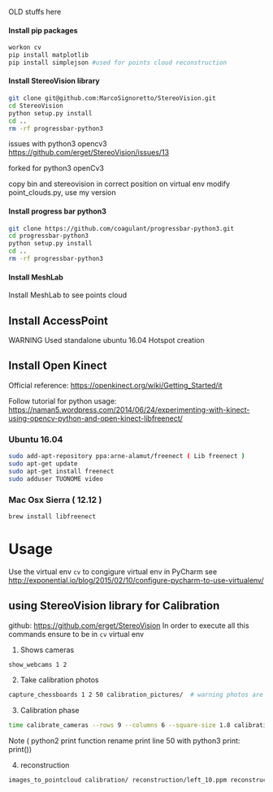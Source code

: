 OLD stuffs here


#### Install pip packages ####
```sh
workon cv
pip install matplotlib
pip install simplejson #used for points cloud reconstruction
```

#### Install StereoVision library ####

```sh
git clone git@github.com:MarcoSignoretto/StereoVision.git
cd StereoVision
python setup.py install
cd ..
rm -rf progressbar-python3
```

issues with python3 opencv3 https://github.com/erget/StereoVision/issues/13

forked for python3 openCv3

copy bin and stereovision in correct position on virtual env
modify point_clouds.py,
use my version

#### Install progress bar python3 ####

```sh
git clone https://github.com/coagulant/progressbar-python3.git
cd progressbar-python3
python setup.py install
cd ..
rm -rf progressbar-python3
```

#### Install MeshLab ####

Install MeshLab to see points cloud

## Install AccessPoint ##

WARNING Used standalone ubuntu 16.04 Hotspot creation



## Install Open Kinect ##

Official reference: https://openkinect.org/wiki/Getting_Started/it

Follow tutorial for python usage: https://naman5.wordpress.com/2014/06/24/experimenting-with-kinect-using-opencv-python-and-open-kinect-libfreenect/

### Ubuntu 16.04 ###
```sh
sudo add-apt-repository ppa:arne-alamut/freenect ( Lib freenect )
sudo apt-get update
sudo apt-get install freenect
sudo adduser TUONOME video
```

### Mac Osx Sierra ( 12.12 ) ###
```sh
brew install libfreenect
```



# Usage #
Use the virtual env ```cv```
to congigure virtual env in PyCharm see http://exponential.io/blog/2015/02/10/configure-pycharm-to-use-virtualenv/

## using StereoVision library for Calibration ##
github: https://github.com/erget/StereoVision
In order to execute all this commands ensure to be in ```cv``` virtual env

1. Shows cameras
```sh
show_webcams 1 2
```

2. Take calibration photos
```sh
capture_chessboards 1 2 50 calibration_pictures/  # warning photos are taken only if marker is recognized
```

3. Calibration phase
```sh
time calibrate_cameras --rows 9 --columns 6 --square-size 1.8 calibration_pictures/ calibration/
```
Note ( python2 print function rename print line 50 with python3 print: print())

4. reconstruction
```sh
images_to_pointcloud calibration/ reconstruction/left_10.ppm reconstruction/right_10.ppm reconstruction/reconstruction_10.ply
```
